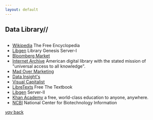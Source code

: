 ```yaml
---
layout: default
---
```


## Data Library//
```from Medical Journals to Visual your ABC.
```
* [Wikipedia](https://www.wikipedia.org/) The Free Encyclopedia
* [Libgen](http://libgen.is/) Library Genesis Server-I                             
* [Bloomberg Market](https://www.bloomberg.com/markets)               
* [Internet Archive](https://archive.org/)  American digital library with the stated mission of "universal access to all knowledge".
* [Mad Over Marketing](https://mad-over-marketing.com/)               
* [Data Insight's](https://www.thebizdom.in/)                        
* [Visual Capitalist](https://www.visualcapitalist.com/)             
* [LibreTexts](https://libretexts.org/)  Free The Textbook                           
* [Libgen](https://libgen.li/) Server-II                           
* [Khan Academy](https://www.khanacademy.org/) a free, world-class education to anyone, anywhere.
* [NCBI](https://www.ncbi.nlm.nih.gov/) National Center for Biotechnology Information

[_yay_ back](https://srterm.github.io/srt/blog.html)
